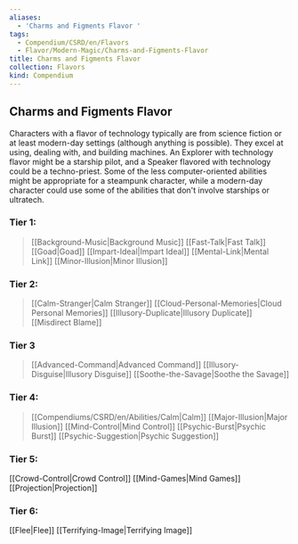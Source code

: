 ```yaml
---
aliases:
  - 'Charms and Figments Flavor '
tags:
  - Compendium/CSRD/en/Flavors
  - Flavor/Modern-Magic/Charms-and-Figments-Flavor
title: Charms and Figments Flavor
collection: Flavors
kind: Compendium
---
```

## Charms and Figments Flavor 
Characters with a flavor of technology typically are from science fiction or at least modern-day settings (although anything is possible). They excel at using, dealing with, and building machines. An Explorer with technology flavor might be a starship pilot, and a Speaker flavored with technology could be a techno-priest. Some of the less computer-oriented abilities might be appropriate for a steampunk character, while a modern-day character could use some of the abilities that don't involve starships or ultratech.  

### Tier 1:
>[[Background-Music|Background Music]]
>[[Fast-Talk|Fast Talk]] 
>[[Goad|Goad]] 
>[[Impart-Ideal|Impart Ideal]]
>[[Mental-Link|Mental Link]]
>[[Minor-Illusion|Minor Illusion]]

### Tier 2:
>[[Calm-Stranger|Calm Stranger]]
>[[Cloud-Personal-Memories|Cloud Personal Memories]] 
>[[Illusory-Duplicate|Illusory Duplicate]] 
>[[Misdirect Blame]]  

### Tier 3
>[[Advanced-Command|Advanced Command]] 
>[[Illusory-Disguise|Illusory Disguise]] 
>[[Soothe-the-Savage|Soothe the Savage]] 

### Tier 4:
>[[Compendiums/CSRD/en/Abilities/Calm|Calm]] 
>[[Major-Illusion|Major Illusion]] 
>[[Mind-Control|Mind Control]] 
>[[Psychic-Burst|Psychic Burst]] 
> [[Psychic-Suggestion|Psychic Suggestion]] 

### Tier 5:
[[Crowd-Control|Crowd Control]] 
[[Mind-Games|Mind Games]] 
[[Projection|Projection]] 

### Tier 6:
[[Flee|Flee]] 
[[Terrifying-Image|Terrifying Image]]

